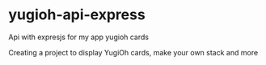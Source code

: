 # yugioh-api-express
Api with expresjs for my app yugioh cards

Creating a project to display YugiOh cards, make your own stack and more
